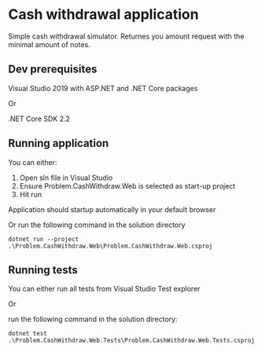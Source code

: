 # Cash withdrawal application

Simple cash withdrawal simulator. Returnes you amount request with the minimal amount of notes.

## Dev prerequisites
Visual Studio 2019 with ASP.NET and .NET Core packages

Or

.NET Core SDK 2.2

## Running application
You can either:

1. Open sln file in Visual Studio
2. Ensure Problem.CashWithdraw.Web is selected as start-up project
3. Hit run

Application should startup automatically in your default browser

Or run the following command in the solution directory
```
dotnet run --project .\Problem.CashWithdraw.Web\Problem.CashWithdraw.Web.csproj
```
## Running tests

You can either run all tests from Visual Studio Test explorer

Or

run the following command in the solution directory:
```
dotnet test .\Problem.CashWithdraw.Web.Tests\Problem.CashWithdraw.Web.Tests.csproj
```